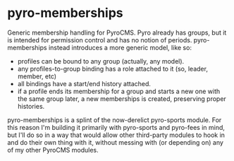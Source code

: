 pyro-memberships
================

Generic membership handling for PyroCMS. Pyro already has groups, but it is intended for permission control and has no notion of periods. pyro-memberships instead introduces a more generic model, like so:

- profiles can be bound to any group (actually, any model).
- any profiles-to-group binding has a role attached to it (so, leader, member, etc)
- all bindings have a start/end history attached.
- if a profile ends its membership for a group and starts a new one with the same group later, a new memberships is created, preserving proper histories.

pyro-memberships is a splint of the now-derelict pyro-sports module. For this reason I'm building it primarily with pyro-sports and pyro-fees in mind, but I'll do so in a way that would allow other third-party modules to hook in and do their own thing with it, without messing with (or depending on) any of my other PyroCMS modules.
